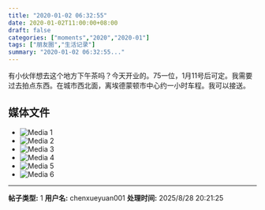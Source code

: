 ```yaml
---
title: "2020-01-02 06:32:55"
date: 2020-01-02T11:00:00+08:00
draft: false
categories: ["moments","2020","2020-01"]
tags: ["朋友圈","生活记录"]
summary: "2020-01-02 06:32:55..."
---
```


有小伙伴想去这个地方下午茶吗？今天开业的。75一位，1月11号后可定。我需要过去拍点东西。在城市西北面，离埃德蒙顿市中心约一小时车程。我可以接送。

## 媒体文件

- ![Media 1](/Moments/photos/2020-01-02/202001020632550.jpg)
- ![Media 2](/Moments/photos/2020-01-02/202001020632551.jpg)
- ![Media 3](/Moments/photos/2020-01-02/202001020632552.jpg)
- ![Media 4](/Moments/photos/2020-01-02/202001020632553.jpg)
- ![Media 5](/Moments/photos/2020-01-02/202001020632554.jpg)
- ![Media 6](/Moments/photos/2020-01-02/202001020632555.jpg)

---

**帖子类型:** 1
**用户名:** chenxueyuan001
**处理时间:** 2025/8/28 20:21:25